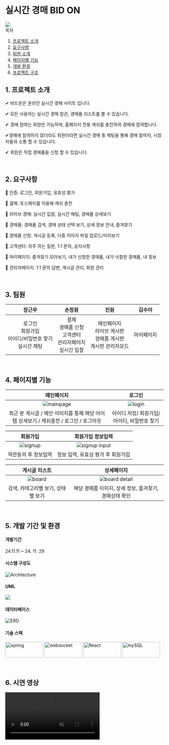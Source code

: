 # 실시간 경매 BID ON
<img src="https://github.com/gangnam-auction/gangnam-auction/blob/main/FrontEnd/auction-front/src/assets/logo.png?raw=true"/>  
<br>

<summary>목차</summary>

1. [프로젝트 소개](#intro)
2. [요구사항](#reqirements)
3. [팀원 소개](#members)
4. [페이지별 기능](#page)
5. [개발 환경](#env)
6. [프로젝트 구조](#try)


## 1. <span id="intro">프로젝트 소개</span>

✔ 비드온은 온라인 실시간 경매 사이트 입니다.

✔ 모든 사용자는 실시간 경매 참관, 경매품 리스트를 볼 수 있습니다.

✔ 경매 참여는 회원만 가능하며, 홈페이지 전용 캐쉬를 충전하여 경매에 참여합니다.

✔경매에 참여하지 않더라도 회원이라면 실시간 경매 중 채팅을 통해 경매 참여자, 시청자들과 소통 할 수 있습니다.

✔ 회원은 직접 경매품을 신청 할 수 있습니다.

<br>

## 2. <span id="reqirements">요구사항</span>

📁 인증: 로그인, 회원가입, 유효성 평가

📁 결제: 토스페이를 이용해 캐쉬 충전

📁 라이브 경매: 실시간 입찰, 실시간 채팅, 경매품 상세보기

📁 경매품: 경매품 검색, 경매 상태 선택 보기, 상세 정보 안내, 즐겨찾기

📁 경매품 신청: 게시글 등록, 다중 이미지 파일 업로드/미리보기

📁 고객센터: 자주 하는 질문,  1:1 문의, 공지사항

📁 마이페이지: 즐겨찾기 모아보기, 내가 신청한 경매품, 내가 낙찰한 경매품, 내 정보

📁 관리자페이지: 1:1 문의 답변, 게시글 관리, 회원 관리

<br>
  
## 3. <span id="members">팀원</span>
| **장근우** | **손정원** | **진원** | **김수아** |
| :-------: | :-------: | :-------: | :-------: |
| 로그인 <br>회원가입 <br>이이디/비밀번호 찾기 <br>실시간 채팅 | 결제 <br> 경매품 신청 <br>고객센터 <br>관리자페이지 <br>실시간 입찰 | 메인페이지 <br> 라이브 게시판 <br> 경매품 게시판 <br>게시판 관리자모드 | 마이페이지 | 

<br>

## 4. <span id="page">페이지별 기능</span>
| **메인페이지** | **로그인** |
| :------------: | :------------: |
| <img src="https://github.com/gangnam-auction/gangnam-auction/blob/won/FrontEnd/auction-front/src/assets/readMe_%EB%A9%94%EC%9D%B8%ED%8E%98%EC%9D%B4%EC%A7%80.png?raw=true" alt="mainpage" /> | <img src="https://github.com/gangnam-auction/gangnam-auction/blob/won/FrontEnd/auction-front/src/assets/readMe_%EB%A1%9C%EA%B7%B8%EC%9D%B8.png?raw=true" alt="login" /> |
| 최근 본 게시글 / 메인 이미지를 통해 해당 아이템 상세보기 / 캐쉬충전 / 로그인 / 로그아웃 | 아이디 저장/ 회원가입/ 아이디, 비밀번호 찾기 |

| **회원가입** | **회원가입 정보입력** |
| :------------: | :------------: |
| <img src="https://github.com/gangnam-auction/gangnam-auction/blob/won/FrontEnd/auction-front/src/assets/readMe_%ED%9A%8C%EC%9B%90%EA%B0%80%EC%9E%85.png?raw=true" alt="signup" /> | <img src="https://github.com/gangnam-auction/gangnam-auction/blob/won/FrontEnd/auction-front/src/assets/readMe_%ED%9A%8C%EC%9B%90%EA%B0%80%EC%9E%85%20%EC%A0%95%EB%B3%B4%EC%9E%91%EC%84%B1.png?raw=true" alt="signup input" /> |
| 약관동의 후 정보입력 | 정보 입력, 유효성 평가 후 회원가입 |

| **게시글 리스트** | **상세페이지** |
| :------------: | :------------: |
| <img src="https://github.com/gangnam-auction/gangnam-auction/blob/won/FrontEnd/auction-front/src/assets/readMe_%EA%B2%8C%EC%8B%9C%EA%B8%80%20%EB%A6%AC%EC%8A%A4%ED%8A%B8.png?raw=true" alt="board" /> | <img src="https://github.com/gangnam-auction/gangnam-auction/blob/won/FrontEnd/auction-front/src/assets/readMe_%EA%B2%8C%EC%8B%9C%EA%B8%80%20%EC%83%81%EC%84%B8%ED%8E%98%EC%9D%B4%EC%A7%80.png?raw=true" alt="board detail"/> |
| 검색, 카테고리별 보기, 상태별 보기 | 해당 경매품 이미지, 상세 정보, 즐겨찾기, 경매상태 확인 |



<br>

## 5. <span id="env">개발 기간 및 환경</span>

#### 개발기간 
24.11.11 ~ 24. 11. 29

#### 시스템 구성도
<img src="https://github.com/gangnam-auction/gangnam-auction/blob/main/FrontEnd/auction-front/src/assets/%EC%95%84%ED%82%A4%ED%85%8C%EC%B2%98.png?raw=true" alt="Architecture" />

#### UML
<img src="https://github.com/gangnam-auction/gangnam-auction/blob/main/FrontEnd/auction-front/src/assets/uml.png?raw=true"/>

#### 데이터베이스
<img src="https://github.com/gangnam-auction/gangnam-auction/blob/main/FrontEnd/auction-front/src/assets/ER.png?raw=true" alt="ERD" />


#### 기술 스택
<p>
  <img src="https://encrypted-tbn0.gstatic.com/images?q=tbn:ANd9GcTCYhyRdLfsTs-6oNgoecS-fbb7-wm0ZEsotQ&s" alt="spring" style="width:120px; height:50px;"/>
  <img src="https://velog.velcdn.com/images/exceed96/post/500d9e8f-968d-47de-9670-c765fb0c7420/image.jpeg" alt="websocket" style="width:120px; height:50px;" />
  <img src="https://encrypted-tbn0.gstatic.com/images?q=tbn:ANd9GcRojHAMdobLOrzBSklOvxV3qz4_pjv5T4t8VQ&s" alt="React" style="width:120px; height:50px;" />
  <img src="https://download.logo.wine/logo/MySQL/MySQL-Logo.wine.png" alt="mySQL" style="width:120px; height:50px;"/>
</p>

<br>

## 6. <sapn id="try">시연 영상</span>

<video src="https://github.com/gangnam-auction/gangnam-auction/raw/refs/heads/main/FrontEnd/auction-front/src/assets/%EC%A0%9C%EB%AA%A9%20%EC%97%86%EB%8A%94%20%EB%8F%99%EC%98%81%EC%83%81%20-%20Clipchamp%EB%A1%9C%20%EC%A0%9C%EC%9E%91.mp4" muted="muted"/>

